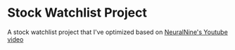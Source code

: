 # Stock Watchlist Project
 
A stock watchlist project that I've optimized based on [NeuralNine's Youtube video](https://www.youtube.com/watch?v=1dq9H_kwTZ4)